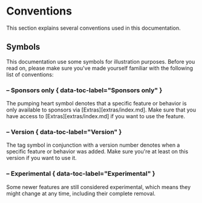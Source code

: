 # Conventions

This section explains several conventions used in this documentation.

## Symbols

This documentation use some symbols for illustration purposes. Before you read
on, please make sure you've made yourself familiar with the following list of
conventions:

### <!-- md:sponsors --> – Sponsors only { data-toc-label="Sponsors only" }

The pumping heart symbol denotes that a specific feature or behavior is only
available to sponsors via [Extras][extras/index.md]. Make sure that you have access to
[Extras][extras/index.md] if you want to use the feature.

### <!-- md:version --> – Version { data-toc-label="Version" }

The tag symbol in conjunction with a version number denotes when a specific
feature or behavior was added. Make sure you're at least on this version
if you want to use it.

### <!-- md:flag experimental --> – Experimental { data-toc-label="Experimental" }

Some newer features are still considered experimental, which means they might
change at any time, including their complete removal.
